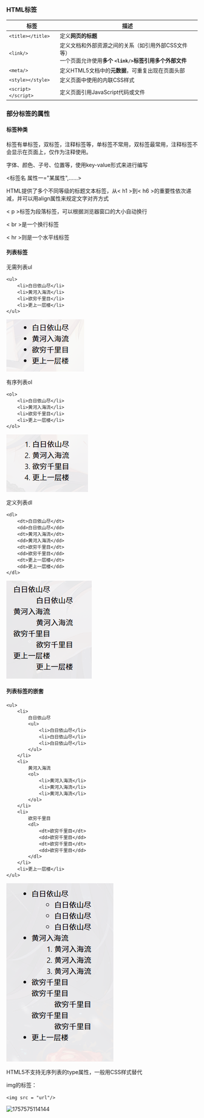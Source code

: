 ### HTML标签

| 标签                  | 描述                                                                                                                              |
| --------------------- | --------------------------------------------------------------------------------------------------------------------------------- |
| `<title></title>`   | 定义**网页的标题**                                                                                                          |
| `<link/>`           | 定义文档和外部资源之间的关系（如引用外部CSS文件等）<br />一个页面允许使用**多个 `<link/>`**标签引用**多个外部文件** |
| `<meta/>`           | 定义HTML5文档中的**元数据**，可重复出现在页面头部                                                                           |
| `<style></style>`   | 定义页面中使用的内联CSS样式                                                                                                       |
| `<script></script>` | 定义页面引用JavaScript代码或文件                                                                                                  |

### 部分标签的属性

#### 标签种类

标签有单标签，双标签，注释标签等，单标签不常用，双标签最常用，注释标签不会显示在页面上，仅作为注释使用。

字体、颜色、子号、位置等，使用key-value形式来进行编写

<标签名 属性一="某属性",......>

HTML提供了多个不同等级的标题文本标签，从< h1 >到< h6 >的重要性依次递减，并可以用align属性来规定文字对齐方式

< p >标签为段落标签，可以根据浏览器窗口的大小自动换行

< br >是一个换行标签

< hr >则是一个水平线标签

#### 列表标签

无需列表ul

```
<ul>
	<li>白日依山尽</li>
	<li>黄河入海流</li>
	<li>欲穷千里目</li>
	<li>更上一层楼</li>
</ul>
```

![1757572775472](images/2025-09-11-01-HTML基础/1757572775472.png)

有序列表ol

```
<ol>
	<li>白日依山尽</li>
	<li>黄河入海流</li>
	<li>欲穷千里目</li>
	<li>更上一层楼</li>
</ol>
```

![1757572783623](images/2025-09-11-01-HTML基础/1757572783623.png)

定义列表dl

```
<dl>
	<dt>白日依山尽</dt>
	<dd>白日依山尽</dd>
	<dt>黄河入海流</dt>
	<dd>黄河入海流</dd>
	<dt>欲穷千里目</dt>
	<dd>欲穷千里目</dd>
	<dt>更上一层楼</dt>
	<dd>更上一层楼</dd>
</dl>
```

![1757572810956](images/2025-09-11-01-HTML基础/1757572810956.png)

#### 列表标签的嵌套

```
<ul>
	<li>
		白日依山尽
		<ul>
			<li>白日依山尽</li>
			<li>白日依山尽</li>
			<li>白日依山尽</li>
		</ul>
	</li>
	<li>
		黄河入海流
		<ol>
			<li>黄河入海流</li>
			<li>黄河入海流</li>
			<li>黄河入海流</li>
		</ol>
	</li>
	<li>
		欲穷千里目
		<dl>
			<dt>欲穷千里目</dt>
			<dd>欲穷千里目</dd>
			<dt>欲穷千里目</dt>
			<dd>欲穷千里目</dd>
		</dl>
	</li>
	<li>更上一层楼</li>
</ul>
```

![1757573305974](images/2025-09-11-01-HTML基础/1757573305974.png)

HTML5不支持无序列表的type属性，一般用CSS样式替代

img的标签：

`<img src = "url"/>`

![1757575114144](image/2025-09-11-01-HTML基础/1757575114144.png)
